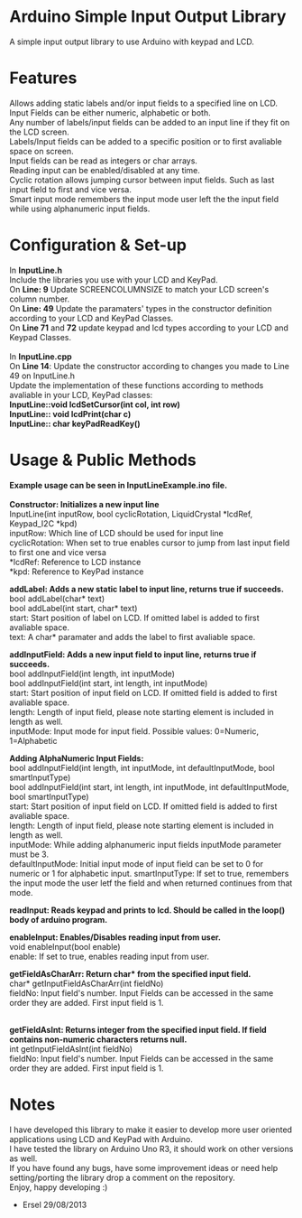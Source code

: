 Arduino Simple Input Output Library
=================
A simple input output library to use Arduino with keypad and LCD.

Features
=================
Allows adding static labels and/or input fields to a specified line on LCD.<br>
Input Fields can be either numeric, alphabetic or both.<br>
Any number of labels/input fields can be added to an input line if they fit on the LCD screen.<br>
Labels/Input fields can be added to a specific position or to first avaliable space on screen.<br>
Input fields can be read as integers or char arrays.<br>
Reading input can be enabled/disabled at any time.<br>
Cyclic rotation allows jumping cursor between input fields. Such as last input field to first and vice versa.<br>
Smart input mode remembers the input mode user left the the input field while using alphanumeric input fields.

Configuration & Set-up
=================
In <b>InputLine.h</b><br>
Include the libraries you use with your LCD and KeyPad.<br>
On <b>Line: 9</b> Update SCREENCOLUMNSIZE to match your LCD screen's column number.<br>
On <b>Line: 49</b> Update the paramaters' types in the constructor definition according to your LCD and KeyPad Classes.<br>
On <b>Line 71</b> and <b>72</b> update keypad and lcd types according to your LCD and Keypad Classes.<br>
<br>
In <b>InputLine.cpp</b><br>
On <b>Line 14</b>: Update the constructor according to changes you made to Line 49 on InputLine.h<br>
Update the implementation of these functions according to methods avaliable in your LCD, KeyPad classes:<br>
  <b>InputLine::void lcdSetCursor(int col, int row)<br>
  InputLine::	void lcdPrint(char c)<br>
  InputLine::	char keyPadReadKey()</b><br>


Usage & Public Methods
=================
<b>Example usage can be seen in InputLineExample.ino file.</b><br><br>
<b>Constructor: Initializes a new input line</b><br>
InputLine(int inputRow, bool cyclicRotation, LiquidCrystal *lcdRef, Keypad_I2C *kpd)<br>
inputRow: Which line of LCD should be used for input line<br>
cyclicRotation: When set to true enables cursor to jump from last input field to first one and vice versa<br>
*lcdRef: Reference to LCD instance<br>
*kpd: Reference to KeyPad instance<br>

<b>addLabel: Adds a new static label to input line, returns true if succeeds.</b><br>
bool addLabel(char* text)<br>
bool addLabel(int start, char* text)<br>
start: Start position of label on LCD. If omitted label is added to first avaliable space.<br>
text: A char* paramater and adds the label to first avaliable space.<br>

<b>addInputField: Adds a new input field to input line, returns true if succeeds.</b><br>
bool addInputField(int length, int inputMode)<br>
bool addInputField(int start, int length, int inputMode)<br>
start: Start position of input field on LCD. If omitted field is added to first avaliable space.<br>
length: Length of input field, please note starting element is included in length as well.<br>
inputMode: Input mode for input field. Possible values: 0=Numeric, 1=Alphabetic<br>

<b>Adding AlphaNumeric Input Fields:</b><br>
bool addInputField(int length, int inputMode, int defaultInputMode, bool smartInputType)<br>
bool addInputField(int start, int length, int inputMode, int defaultInputMode, bool smartInputType)<br>
start: Start position of input field on LCD. If omitted field is added to first avaliable space.<br>
length: Length of input field, please note starting element is included in length as well.<br>
inputMode: While adding alphanumeric input fields inputMode parameter must be 3. <br>
defaultInputMode: Initial input mode of input field can be set to 0 for numeric or 1 for alphabetic input.
smartInputType: If set to true, remembers the input mode the user letf the field and when returned continues from that mode.<br>

<b>readInput: Reads keypad and prints to lcd. Should be called in the loop() body of arduino program.</b><br>

<b>enableInput: Enables/Disables reading input from user.</b><br>
void enableInput(bool enable)<br>
enable: If set to true, enables reading input from user.<br>

<b>getFieldAsCharArr: Return char* from the specified input field.</b><br>
char* getInputFieldAsCharArr(int fieldNo)<br>
fieldNo: Input field's number. Input Fields can be accessed in the same order they are added. First input field is 1.<br><br>

<b>getFieldAsInt: Returns integer from the specified input field. If field contains non-numeric characters returns null.</b><br>
int getInputFieldAsInt(int fieldNo)<br>
fieldNo: Input field's number. Input Fields can be accessed in the same order they are added. First input field is 1.

Notes
=================
I have developed this library to make it easier to develop more user oriented applications using LCD and KeyPad with Arduino.<br>
I have tested the library on Arduino Uno R3, it should work on other versions as well.<br>
If you have found any bugs, have some improvement ideas or need help setting/porting the library drop a comment on the repository.<br>
Enjoy, happy developing :)
- Ersel 29/08/2013
